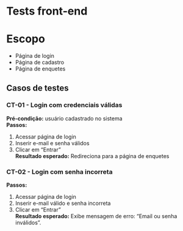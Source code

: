 # Tests front-end

# Escopo
- Página de login
- Página de cadastro
- Página de enquetes

## Casos de testes

### CT-01 - Login com credenciais válidas
**Pré-condição:** usuário cadastrado no sistema  
**Passos:**
1. Acessar página de login
2. Inserir e-mail e senha válidos
3. Clicar em “Entrar”  
**Resultado esperado:** Redireciona para a página de enquetes

### CT-02 - Login com senha incorreta
**Passos:**
1. Acessar página de login
2. Inserir e-mail válido e senha incorreta
3. Clicar em “Entrar”  
**Resultado esperado:** Exibe mensagem de erro: “Email ou senha inválidos”.